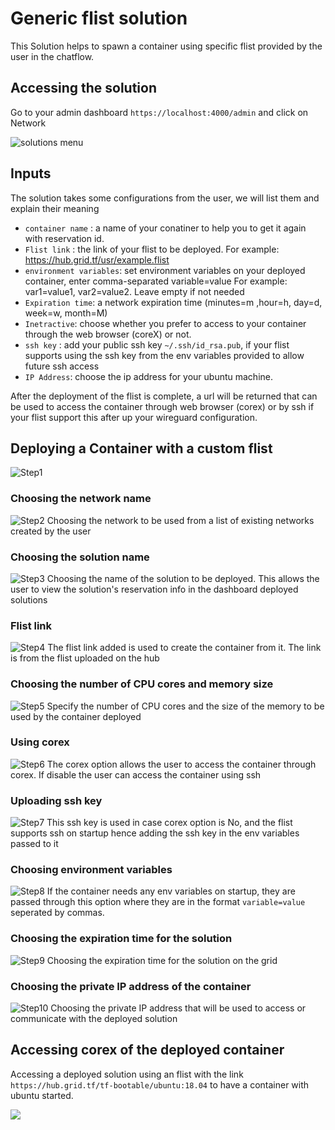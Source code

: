 # Generic flist solution

This Solution helps to spawn a container using specific flist provided by the user in the chatflow.

## Accessing the solution

Go to your admin dashboard `https://localhost:4000/admin` and click on Network

![solutions menu](./adminmenu.png)


## Inputs

The solution takes some configurations from the user, we will list them and explain their meaning

- `container name` : a name of your conatiner to help you to get it again with reservation id.
- `Flist link` : the link of your flist to be deployed. For example: https://hub.grid.tf/usr/example.flist
- `environment variables`: set environment variables on your deployed container, enter comma-separated variable=value For example: var1=value1, var2=value2. Leave empty if not needed
- `Expiration time`: a network expiration time (minutes=m ,hour=h, day=d, week=w, month=M)
- `Inetractive`: choose whether you prefer to access to your container through the web browser (coreX) or not.
- `ssh key` : add your public ssh key `~/.ssh/id_rsa.pub`, if your flist supports using the ssh key from the env variables provided to allow future ssh access
- `IP Address`: choose the ip address for your ubuntu machine.



After the deployment of the flist is complete, a url will be returned that can be used to access the container through web browser (corex) or by ssh if your flist support this after up your wireguard configuration.

## Deploying a Container with a custom flist

![Step1](flist1.png)

### Choosing the network name

![Step2](flist2.png)
Choosing the network to be used from a list of existing networks created by the user

### Choosing the solution name

![Step3](flist3.png)
Choosing the name of the solution to be deployed. This allows the user to view the solution's reservation info in the dashboard deployed solutions

### Flist link

![Step4](flist4.png)
The flist link added is used to create the container from it. The link is from the flist uploaded on the hub

### Choosing the number of CPU cores and memory size

![Step5](flist5.png)
Specify the number of CPU cores and the size of the memory to be used by the container deployed

### Using corex
![Step6](flist6.png)
The corex option allows the user to access the container through corex. If disable the user can access the container using ssh

### Uploading ssh key
![Step7](flist7.png)
This ssh key is used in case corex option is No, and the flist supports ssh on startup hence adding the ssh key in the env variables passed to it

### Choosing environment variables
![Step8](flist8.png)
If the container needs any env variables on startup, they are passed through this option where they are in the format `variable=value` seperated by commas.

### Choosing the expiration time for the solution
![Step9](flist9.png)
Choosing the expiration time for the solution on the grid

### Choosing the private IP address of the container
![Step10](flist10.png)
Choosing the private IP address that will be used to access or communicate with the deployed solution

## Accessing corex of the deployed container
Accessing a deployed solution using an flist with the link  `https://hub.grid.tf/tf-bootable/ubuntu:18.04` to have a container with ubuntu started.

![](2.png)
